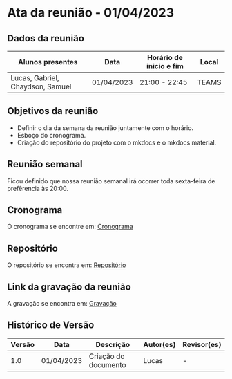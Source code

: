 # Ata da reunião - 01/04/2023

## Dados da reunião

| Alunos presentes                 | Data       | Horário de inicio e fim | Local |
| -------------------------------- | ---------- | ----------------------- | ----- |
| Lucas, Gabriel, Chaydson, Samuel | 01/04/2023 | 21:00 - 22:45           | TEAMS |

## Objetivos da reunião

- Definir o dia da semana da reunião juntamente com o horário.
- Esboço do cronograma.
- Criação do repositório do projeto com o mkdocs e o mkdocs material.

## Reunião semanal

Ficou definido que nossa reunião semanal irá ocorrer toda sexta-feira de prefêrencia às 20:00.

## Cronograma

O cronograma se encontre em: [Cronograma](../planejamento/cronograma.md)

## Repositório

O repositório se encontra em: [Repositório](https://github.com/Interacao-Humano-Computador/2023.1-Grupo02)

## Link da gravação da reunião

A gravação se encontra em: [Gravação](https://unbbr.sharepoint.com/sites/Grupo02IHCRS/_layouts/15/stream.aspx?id=%2Fsites%2FGrupo02IHCRS%2FDocumentos%20Compartilhados%2FIHC%2FRecordings%2FMeeting%20in%20%5FIHC%5F%2D20230401%5F211727%2DMeeting%20Recording%2Emp4)

## Histórico de Versão
| Versão | Data       | Descrição            | Autor(es) | Revisor(es) |
|--------|------------|----------------------|-----------|-------------|
| 1.0    | 01/04/2023 | Criação do documento | Lucas     | -           |
